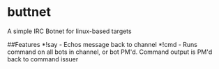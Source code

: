 # buttnet
A simple IRC Botnet for linux-based targets

##Features
*!say - Echos message back to channel
*!cmd <command> - Runs command on all bots in channel, or bot PM'd. Command output is PM'd back to command issuer
